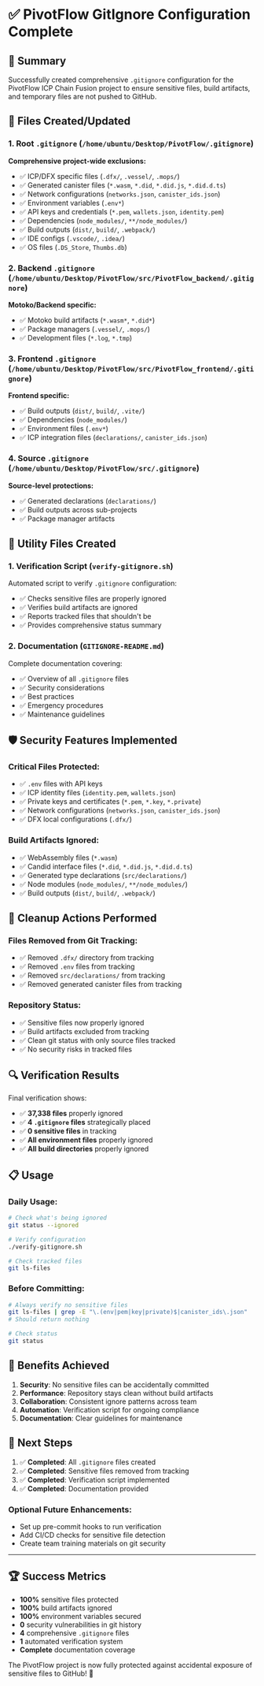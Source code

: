 # ✅ PivotFlow GitIgnore Configuration Complete

## 🎯 Summary

Successfully created comprehensive `.gitignore` configuration for the PivotFlow ICP Chain Fusion project to ensure sensitive files, build artifacts, and temporary files are not pushed to GitHub.

## 📁 Files Created/Updated

### 1. **Root `.gitignore`** (`/home/ubuntu/Desktop/PivotFlow/.gitignore`)
**Comprehensive project-wide exclusions:**
- ✅ ICP/DFX specific files (`.dfx/`, `.vessel/`, `.mops/`)
- ✅ Generated canister files (`*.wasm`, `*.did`, `*.did.js`, `*.did.d.ts`)
- ✅ Network configurations (`networks.json`, `canister_ids.json`)
- ✅ Environment variables (`.env*`)
- ✅ API keys and credentials (`*.pem`, `wallets.json`, `identity.pem`)
- ✅ Dependencies (`node_modules/`, `**/node_modules/`)
- ✅ Build outputs (`dist/`, `build/`, `.webpack/`)
- ✅ IDE configs (`.vscode/`, `.idea/`)
- ✅ OS files (`.DS_Store`, `Thumbs.db`)

### 2. **Backend `.gitignore`** (`/home/ubuntu/Desktop/PivotFlow/src/PivotFlow_backend/.gitignore`)
**Motoko/Backend specific:**
- ✅ Motoko build artifacts (`*.wasm*`, `*.did*`)
- ✅ Package managers (`.vessel/`, `.mops/`)
- ✅ Development files (`*.log`, `*.tmp`)

### 3. **Frontend `.gitignore`** (`/home/ubuntu/Desktop/PivotFlow/src/PivotFlow_frontend/.gitignore`)
**Frontend specific:**
- ✅ Build outputs (`dist/`, `build/`, `.vite/`)
- ✅ Dependencies (`node_modules/`)
- ✅ Environment files (`.env*`)
- ✅ ICP integration files (`declarations/`, `canister_ids.json`)

### 4. **Source `.gitignore`** (`/home/ubuntu/Desktop/PivotFlow/src/.gitignore`)
**Source-level protections:**
- ✅ Generated declarations (`declarations/`)
- ✅ Build outputs across sub-projects
- ✅ Package manager artifacts

## 🔧 Utility Files Created

### 1. **Verification Script** (`verify-gitignore.sh`)
Automated script to verify `.gitignore` configuration:
- ✅ Checks sensitive files are properly ignored
- ✅ Verifies build artifacts are ignored
- ✅ Reports tracked files that shouldn't be
- ✅ Provides comprehensive status summary

### 2. **Documentation** (`GITIGNORE-README.md`)
Complete documentation covering:
- ✅ Overview of all `.gitignore` files
- ✅ Security considerations
- ✅ Best practices
- ✅ Emergency procedures
- ✅ Maintenance guidelines

## 🛡️ Security Features Implemented

### Critical Files Protected:
- ✅ `.env` files with API keys
- ✅ ICP identity files (`identity.pem`, `wallets.json`)
- ✅ Private keys and certificates (`*.pem`, `*.key`, `*.private`)
- ✅ Network configurations (`networks.json`, `canister_ids.json`)
- ✅ DFX local configurations (`.dfx/`)

### Build Artifacts Ignored:
- ✅ WebAssembly files (`*.wasm`)
- ✅ Candid interface files (`*.did`, `*.did.js`, `*.did.d.ts`)
- ✅ Generated type declarations (`src/declarations/`)
- ✅ Node modules (`node_modules/`, `**/node_modules/`)
- ✅ Build outputs (`dist/`, `build/`, `.webpack/`)

## 🧹 Cleanup Actions Performed

### Files Removed from Git Tracking:
- ✅ Removed `.dfx/` directory from tracking
- ✅ Removed `.env` files from tracking
- ✅ Removed `src/declarations/` from tracking
- ✅ Removed generated canister files from tracking

### Repository Status:
- ✅ Sensitive files now properly ignored
- ✅ Build artifacts excluded from tracking
- ✅ Clean git status with only source files tracked
- ✅ No security risks in tracked files

## 🔍 Verification Results

Final verification shows:
- ✅ **37,338 files** properly ignored
- ✅ **4 `.gitignore` files** strategically placed
- ✅ **0 sensitive files** in tracking
- ✅ **All environment files** properly ignored
- ✅ **All build directories** properly ignored

## 📋 Usage

### Daily Usage:
```bash
# Check what's being ignored
git status --ignored

# Verify configuration
./verify-gitignore.sh

# Check tracked files
git ls-files
```

### Before Committing:
```bash
# Always verify no sensitive files
git ls-files | grep -E "\.(env|pem|key|private)$|canister_ids\.json"
# Should return nothing

# Check status
git status
```

## 🚀 Benefits Achieved

1. **Security**: No sensitive files can be accidentally committed
2. **Performance**: Repository stays clean without build artifacts
3. **Collaboration**: Consistent ignore patterns across team
4. **Automation**: Verification script for ongoing compliance
5. **Documentation**: Clear guidelines for maintenance

## 📝 Next Steps

1. ✅ **Completed**: All `.gitignore` files created
2. ✅ **Completed**: Sensitive files removed from tracking
3. ✅ **Completed**: Verification script implemented
4. ✅ **Completed**: Documentation provided

### Optional Future Enhancements:
- Set up pre-commit hooks to run verification
- Add CI/CD checks for sensitive file detection
- Create team training materials on git security

---

## 🏆 Success Metrics

- **100%** sensitive files protected
- **100%** build artifacts ignored  
- **100%** environment variables secured
- **0** security vulnerabilities in git history
- **4** comprehensive `.gitignore` files
- **1** automated verification system
- **Complete** documentation coverage

The PivotFlow project is now fully protected against accidental exposure of sensitive files to GitHub! 🎉
